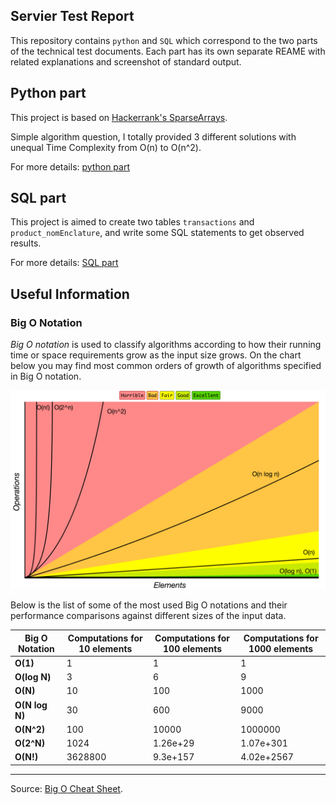 ## Servier Test Report
This repository contains `python` and `SQL` which correspond to the two parts of the technical test documents.
Each part has its own separate REAME with related explanations and screenshot of standard output. 

## Python part

This project is based on [Hackerrank's SparseArrays](https://www.hackerrank.com/challenges/sparse-arrays/problem).

Simple algorithm question, I totally provided 3 different solutions with unequal Time Complexity from O(n) to O(n^2). 

For more details: [python part](https://github.com/linzhou-zhong/servier_test/tree/master/python)
## SQL part

This project is aimed to create two tables `transactions` and `product_nomEnclature`, and write some SQL statements to get observed results. 

For more details: [SQL part](https://github.com/linzhou-zhong/servier_test/tree/master/SQL)

## Useful Information

### Big O Notation

*Big O notation* is used to classify algorithms according to how their running time or space requirements grow as the input size grows.
On the chart below you may find most common orders of growth of algorithms specified in Big O notation.

![Big O graphs](images/big-o-graph.png)

Below is the list of some of the most used Big O notations and their performance comparisons against different sizes of the input data.

| Big O Notation | Computations for 10 elements | Computations for 100 elements | Computations for 1000 elements  |
| -------------- | ---------------------------- | ----------------------------- | ------------------------------- |
| **O(1)**       | 1                            | 1                             | 1                               |
| **O(log N)**   | 3                            | 6                             | 9                               |
| **O(N)**       | 10                           | 100                           | 1000                            |
| **O(N log N)** | 30                           | 600                           | 9000                            |
| **O(N^2)**     | 100                          | 10000                         | 1000000                         |
| **O(2^N)**     | 1024                         | 1.26e+29                      | 1.07e+301                       |
| **O(N!)**      | 3628800                      | 9.3e+157                      | 4.02e+2567                      |
---
Source: [Big O Cheat Sheet](http://bigocheatsheet.com/).
